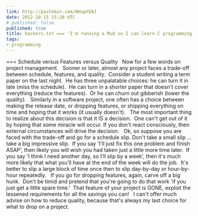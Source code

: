 ```yaml
---
link: http://pastebin.com/BHupYEAJ
date: 2012-10-15 15:20 UTC
# published: false
published: true
title: hackers.txt === 'I'm running a Mud so I can learn C programming!'
tags:
- programming
---
```


=== Schedule versus Features versus Quality
 
Now for a few words on project management.
 
Sooner or later, almost any project faces a trade-off between schedule,
features, and quality.  Consider a student writing a term paper on the last
night.  He has three unpalatable choices: he can turn it in late (miss the
schedule).  He can turn in a shorter paper that doesn't cover everything
(reduce the features).  Or he can churn out gibberish (lower the quality).
 
Similarly in a software project, one often has a choice between making the
release date, or dropping features, or shipping everything on time and
hoping that it works (it usually doesn't).
 
The most important thing to realize about this decision is that it IS a
decision.  One can't get out of it by hoping that some miracle will occur.
If you don't react consciously, then external circumstances will drive the
decision.
 
Ok, so suppose you are faced with the trade-off and go for a schedule slip.
Don't take a small slip ... take a big impressive slip.  If you say
'I'll just fix this one problem and finish ASAP', then likely you will
wish you had taken just a little more time later.  If you say 'I think I
need another day, so I'll slip by a week', then it's much more likely
that what you'll have at the end of the week will do the job.  It's better
to slip a large block of time once then to slip day-by-day or hour-by-hour
repeatedly.
 
If you go for dropping features, again, carve off a big hunk.  Don't be
timid and pretend that you're going to do that work 'if you just get a
little spare time.'  That feature of your project is GONE, exploit the
lessened requirements for all the savings you can!
 
I can't offer much advise on how to reduce quality, because that's always
my last choice for what to drop on a project.
 
